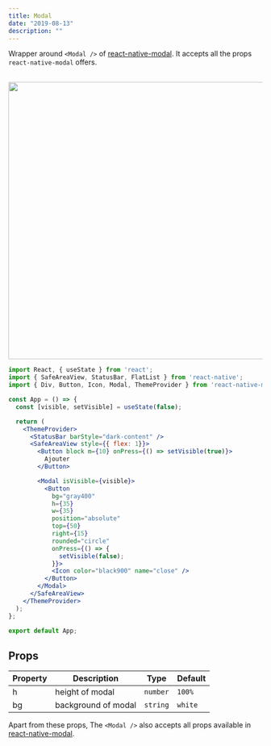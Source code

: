 ```yaml
---
title: Modal
date: "2019-08-13"
description: ""
---
```


Wrapper around `<Modal />` of [react-native-modal](https://github.com/react-native-community/react-native-modal). It accepts all the props `react-native-modal` offers.

<br />

<img src="/images/docs/modal/1.gif" class="rounded-lg" style="height: 550px; width: auto;" />

<br />

```jsx
import React, { useState } from 'react';
import { SafeAreaView, StatusBar, FlatList } from 'react-native';
import { Div, Button, Icon, Modal, ThemeProvider } from 'react-native-magnus';

const App = () => {
  const [visible, setVisible] = useState(false);

  return (
    <ThemeProvider>
      <StatusBar barStyle="dark-content" />
      <SafeAreaView style={{ flex: 1}}>
        <Button block m={10} onPress={() => setVisible(true)}>
          Ajouter
        </Button>

        <Modal isVisible={visible}>
          <Button
            bg="gray400"
            h={35}
            w={35}
            position="absolute"
            top={50}
            right={15}
            rounded="circle"
            onPress={() => {
              setVisible(false);
            }}>
            <Icon color="black900" name="close" />
          </Button>
        </Modal>
      </SafeAreaView>
    </ThemeProvider>
  );
};

export default App;
```

## Props

| Property | Description         | Type     | Default |
| -------- | ------------------- | -------- | ------- |
| h        | height of modal     | `number` | `100%`  |
| bg       | background of modal | `string` | `white` |

Apart from these props, The `<Modal />` also accepts all props available in [react-native-modal](https://github.com/react-native-community/react-native-modal).
